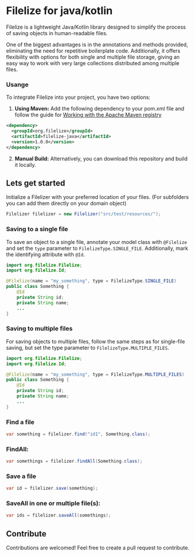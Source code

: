# Filelize for java/kotlin

Filelize is a lightweight Java/Kotlin library designed to simplify the process of saving objects in human-readable files.

One of the biggest advantages is in the annotations and methods provided, eliminating the need for repetitive boilerplate code. Additionally, it offers flexibility with options for both single and multiple file storage, giving an easy way to work with very large collections distributed among multiple files.

### Usange

To integrate Filelize into your project, you have two options:

1. **Using Maven:** Add the following dependency to your pom.xml file and follow the guide for [Working with the Apache Maven registry](https://docs.github.com/en/packages/working-with-a-github-packages-registry/working-with-the-apache-maven-registry)
````xml
<dependency>
  <groupId>org.filelize</groupId>
  <artifactId>filelize-java</artifactId>
  <version>1.0.0</version>
</dependency>
````
2. **Manual Build:** Alternatively, you can download this repository and build it locally.

## Lets get started

Initialize a Filelizer with your preferred location of your files. (For subfolders you can add them directly on your domain object)

````java
Filelizer filelizer = new Filelizer("src/test/resources/");
````

### Saving to a single file
To save an object to a single file, annotate your model class with `@Filelize` and set the `type` parameter to `FilelizeType.SINGLE_FILE`. Additionally, mark the identifying attribute with `@Id`. 
````java
import org.filelize.Filelize;
import org.filelize.Id;

@Filelize(name = "my_something", type = FilelizeType.SINGLE_FILE)
public class Something {
    @Id
    private String id;
    private String name;
    ...
}
````

### Saving to multiple files
For saving objects to multiple files, follow the same steps as for single-file saving, but set the type parameter to `FilelizeType.MULTIPLE_FILES`.
````java
import org.filelize.Filelize;
import org.filelize.Id;

@Filelize(name = "my_something", type = FilelizeType.MULTIPLE_FILES)
public class Something {
    @Id
    private String id;
    private String name;
    ...
}
````

### Find a file
````java
var something = filelizer.find("id1", Something.class);
````

### FindAll:
````java
var somethings = filelizer.findAll(Something.class);
````

### Save a file
````java
var id = filelizer.save(something);
````

### SaveAll in one or multiple file(s):
````java
var ids = filelizer.saveAll(somethings);
````

## Contribute
Contributions are welcomed! Feel free to create a pull request to contribute.
